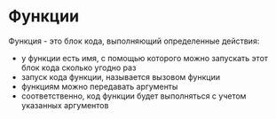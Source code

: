 # Функции
Функция - это блок кода, выполняющий определенные действия:
* у функции есть имя, с помощью которого можно запускать этот блок кода сколько угодно раз
 * запуск кода функции, называется вызовом функции
* функциям можно передавать аргументы
 * соответственно, код функции будет выполняться с учетом указанных аргументов

